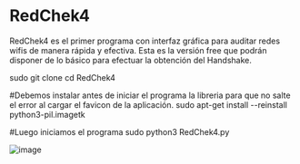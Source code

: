 # RedChek4
RedChek4 es el primer programa con interfaz gráfica para auditar redes wifis de manera rápida y efectiva. Esta es la versión free que podrán disponer de lo básico para efectuar la obtención del Handshake.


sudo git clone 
cd RedChek4

#Debemos instalar antes de iniciar el programa la libreria para que no salte el error al cargar el favicon de la aplicación.
sudo apt-get install --reinstall python3-pil.imagetk

#Luego iniciamos el programa
sudo python3 RedChek4.py

![image](https://user-images.githubusercontent.com/45906536/235546233-a878d8da-a2be-4892-b0dd-bea82d172b0b.png)
